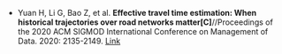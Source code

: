 * Yuan H, Li G, Bao Z, et al. <b>Effective travel time estimation: When historical trajectories over road networks matter[C]</b>//Proceedings of the 2020 ACM SIGMOD International Conference on Management of Data. 2020: 2135-2149. [Link](https://dl.acm.org/doi/abs/10.1145/3318464.3389771)
